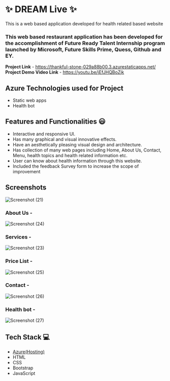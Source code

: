 # ✨ DREAM Live ✨

This is a web based application developed for health related based website

### This web based restaurant application has been developed for the accomplishment of Future Ready Talent Internship program launched by Microsoft, Future Skills Prime, Quess, Github and EY.


**Project Link** - https://thankful-stone-029a88b00.3.azurestaticapps.net/
**Project Demo Video Link** - https://youtu.be/jEfJHQBoZjk


## Azure Technologies used for Project
- Static web apps
- Health bot


## Features and Functionalities 😃

- Interactive and responsive UI.
- Has many graphical and visual innovative effects.
- Have an aesthetically pleasing visual design and architecture.
- Has collection of many web pages including Home, About Us, Contact, Menu, health topics and health related information etc.
- User can know about health information through this website.
- Included the feedback Survey form to increase the scope of improvement 

## Screenshots

 
![Screenshot (21)](https://github.com/srujana2003/projectfrt/assets/130379010/a53bdd23-412b-4ec3-93cc-8dfda3e02162)
   

### About Us -


![Screenshot (24)](https://github.com/srujana2003/projectfrt/assets/130379010/8fc24173-8b47-4efc-be5f-a059b17aadc5)

### Services -


![Screenshot (23)](https://github.com/srujana2003/projectfrt/assets/130379010/c7036f1c-e2f5-4dd1-acc0-c32f349d708c)

### Price List -


![Screenshot (25)](https://github.com/srujana2003/projectfrt/assets/130379010/2b02b10e-3337-4f68-8a95-797b3f9bb00e)

### Contact -

![Screenshot (26)](https://github.com/srujana2003/projectfrt/assets/130379010/b52ac708-7077-464b-8e0f-c512db44b820)

### Health bot -

![Screenshot (27)](https://github.com/srujana2003/projectfrt/assets/130379010/49a27351-e4a8-404b-b67f-4686a844b2e3)

## Tech Stack 💻

- [Azure(Hosting)](https://azure.microsoft.com/en-in/features/azure-portal/)
- HTML
- CSS
- Bootstrap
- JavaScript
